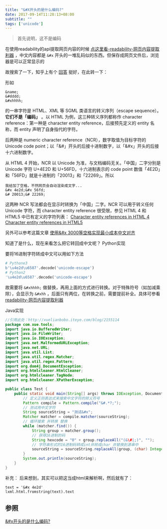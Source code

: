```yaml
---
title: "&#X开头的是什么编码?"
date: 2017-09-14T11:28:13+08:00
subtitle: ""
tags: ['unicode']
---
```


> 首先说明，这不是编码

在使用readability的api提取网页内容的时候 [点这里看-readability-网页内容提取利器](http://www.jianshu.com/p/b9cbb843e807) ，中文内容都是 `&#x` 开头的一堆乱码似的东西。但保存成网页文件后，浏览器是可以正常显示的

<!--more-->

故搜索了一下，知乎上有个 [回答](https://www.zhihu.com/question/21390312/answer/18091465) 挺好，在此转一下：

形如

```
&name;
&#dddd;
&#xhhhh;
```

的一串字符是 HTML、XML 等 SGML 类语言的转义序列（escape sequence）。 **它们不是「编码」** 。以 HTML 为例，这三种转义序列都称作 character reference：第一种是 character entity reference，后接预先定义的 entity 名称，而 entity 声明了自身指代的字符。

后两种是 numeric character reference（NCR），数字取值为目标字符的 Unicode code point；以「&\#」开头的后接十进制数字，以「&\#x」开头的后接十六进制数字。

从 HTML 4 开始，NCR 以 Unicode 为准，与文档编码无关。「中国」二字分别是 Unicode 字符 U+4E2D 和 U+56FD，十六进制表示的 code point 数值「4E2D」和「56FD」就是十进制的「20013」和「22269」。所以

```
我给加了空格，不然网页会自动渲染成文字...
&#x 4e2d;&#x 56fd;
&# 20013;&# 22269;
```

这两种 NCR 写法都会在显示时转换为「中国」二字。NCR 可以用于转义任何 Unicode 字符，而 character entity reference 很受限，参见 HTML 4 和 HTML5 中已有定义的字符列表：
[Character entity references in HTML 4](http://www.w3.org/TR/html401/sgml/entities.html)
[Character entity references in HTML5](http://dev.w3.org/html5/html-author/charref)

另外可以参考这篇文章 [使用&#x 3000等空格实现最小成本中文对齐](http://www.zhangxinxu.com/wordpress/?p=4562)

知道了是什么，现在来看怎么把它转回成中文呢？
Python实现

要将16进制字符转成中文可以用如下方法

```python
# Pythone3
b'\u4e2d\u6587'.decode('unicode-escape') 
# Python2
'\u4e2d\u6587'.decode('unicode-escape')
```

故需要将 `&#xhhhh;` 做替换，再用上面的方式进行转换。对于特殊符号（如加减乘除），会显示为 `&#xhh` ，后面只有两位，在转换之前，需要提前补全。具体可参看 [readability-网页内容提取利器](http://www.jianshu.com/p/b9cbb843e807)

Java实现

```java
//引用此处：http://xuelianbobo.iteye.com/blog/2155114 
package com.xue.tools; 
import java.io.BufferedWriter; 
import java.io.FileWriter; 
import java.io.IOException; 
import java.net.MalformedURLException; 
import java.net.URL; 
import java.util.List; 
import java.util.regex.Matcher; 
import java.util.regex.Pattern; 
import org.dom4j.DocumentException; 
import org.htmlcleaner.HtmlCleaner; 
import org.htmlcleaner.TagNode; 
import org.htmlcleaner.XPatherException; 

public class Test { 
    public static void main(String[] args) throws IOException, DocumentException, XPatherException { 
        // 定义正则表达式来搜索中文字符的转义符号 
        Pattern compile = Pattern.compile("&#.*?;"); 
        // 测试用中文字符 
        String sourceString = "测试&#x"; 
        Matcher matcher = compile.matcher(sourceString); 
        // 循环搜索 并转换 替换 
        while (matcher.find()) { 
            String group = matcher.group(); 
            // 获得16进制的码 
            String hexcode = "0" + group.replaceAll("(&\#|;)", ""); 
            // 字符串形式的16进制码转成int并转成char 并替换到源串中 
            sourceString = sourceString.replaceAll(group, (char) Integer.decode(hexcode).intValue() + ""); 
        } 
        System.out.println(sourceString); 
    } 
}
```

补充：
后来想到，其实可以把这当成html来解析啊，然后就有了：

```
text = '&#x 4e2d'
lxml.html.fromstring(text).text
```

## 参照

[&#x开头的是什么编码?](http://www.jianshu.com/p/6dcefb2a59b2)

